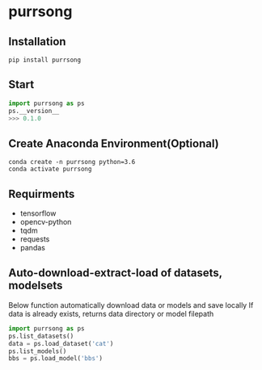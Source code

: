 # purrsong


## Installation
```console
pip install purrsong
```

## Start
```python
import purrsong as ps
ps.__version__
>>> 0.1.0
```

## Create Anaconda Environment(Optional)
```console
conda create -n purrsong python=3.6
conda activate purrsong
```

## Requirments
* tensorflow
* opencv-python
* tqdm
* requests
* pandas

## Auto-download-extract-load of datasets, modelsets
Below function automatically download data or models and save locally
If data is already exists, returns data directory or model filepath
```python
import purrsong as ps
ps.list_datasets()
data = ps.load_dataset('cat')
ps.list_models()
bbs = ps.load_model('bbs')
```
